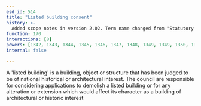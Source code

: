 ```yaml
---
esd_id: 514
title: "Listed building consent"
history: >-
  Added scope notes in version 2.02. Term name changed from 'Statutory register - listed buildings' to 'Planning - listed buildings - statutory register' in version 3.00. Name changed to 'Listed buildings' in version 4.00.
function: 170
interactions: [8]
powers: [1342, 1343, 1344, 1345, 1346, 1347, 1348, 1349, 1349, 1350, 1351, 1352, 1353, 1353, 1353, 1354, 1354, 1354, 1355, 1356, 1357, 1358, 1359, 1360, 1361, 1362, 1362, 1362, 1363, 1364, 1365, 1366, 1366, 1366, 1366, 1366, 1367, 1367, 1367, 1367, 1368, 1368, 1368, 1368, 1368, 1368, 1374, 1374, 1375, 1375, 1375, 1375, 1376, 1376, 1377, 1377, 1378, 2620, 2620, 2620, 2740, 2740, 2742]
internal: false

---
```


A 'listed building' is a building, object or structure that has been judged to be of national historical or architectural interest.  The council are responsible for considering applications to demolish a listed building or for any alteration or extension which would affect its character as a building of architectural or historic interest

